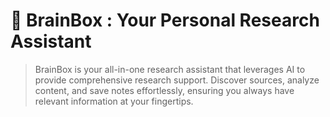 # 🤖 BrainBox : Your Personal Research Assistant

> BrainBox is your all-in-one research assistant that leverages AI to provide comprehensive research support. Discover sources, analyze content, and save notes effortlessly, ensuring you always have relevant information at your fingertips.